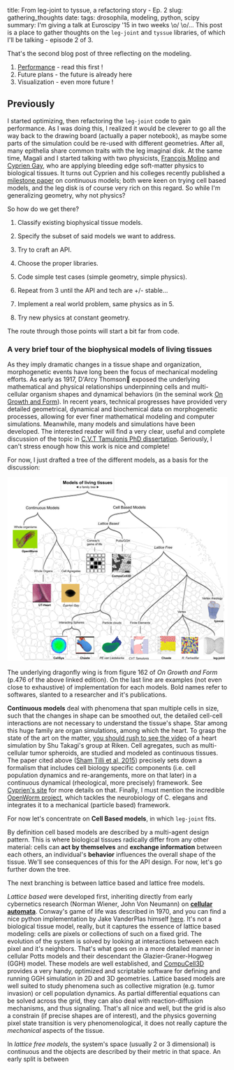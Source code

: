title: From leg-joint to tyssue, a refactoring story - Ep. 2
slug: gathering_thoughts
date:
tags: drosophila, modeling, python, scipy
summary: I'm giving a talk at Euroscipy '15 in two weeks \o/ \o/... This post is a place to gather thoughts on the `leg-joint` and `tyssue` libraries, of which I'll be talking - episode 2 of 3.

That's the second blog post of three reflecting on the modeling.

1. [Performance](gathering_thoughts.html) - read this first !
2. Future plans - the future is already here
3. Visualization - even more future !


## Previously

I started optimizing, then refactoring the `leg-joint` code to gain performance.
As I was doing this, I realized it would be cleverer to go all the way back to
the drawing board (actually a paper notebook), as maybe some parts of the
simulation could be re-used with different geometries. After all, many epithelia
share common traits with the leg imaginal disk. At the same time, Magali and I
started talking with two physicists, [François
Molino](http://www.coulomb.univ-montp2.fr/user/francois.molino) and  [Cyprien
Gay](http://www.msc.univ-paris-diderot.fr/~cgay/homepage/doku.php?id=Accueil),
who are applying bleeding edge soft-matter physics to biological tissues. It
turns out Cyprien and his colleges recently published a [milestone
paper](http://dx.doi.org/10.1140/epje/i2015-15033-4) on continuous models; both
were keen on trying cell based models, and the leg disk is of course very rich
on this regard. So while I'm generalizing geometry, why not physics?

So how do we get there?

1. Classify existing biophysical tissue models.

2. Specify the subset of said models we want to address.

3. Try to craft an API.

4. Choose the proper libraries.

5. Code simple test cases (simple geometry, simple physics).

6. Repeat from 3 until the API and tech are +/- stable...

7. Implement a real world problem, same physics as in 5.

8. Try new physics at constant geometry.

The route through those points will start a bit far from code.

### A very brief tour of the biophysical models of living tissues

As they imply dramatic changes in a tissue shape and organization, morphogenetic
events have long been the focus of mechanical modeling efforts. As early as
1917, D'Arcy Thomson exposed the underlying mathematical and physical
relationships underpinning cells and multi-cellular organism shapes and
dynamical behaviors (in the seminal work [On Growth and
Form](https://archive.org/details/ongrowthform00thom)). In recent years,
technical progresses have provided very detailed geometrical, dynamical and
biochemical data on morphogenetic processes, allowing for ever finer
mathematical modeling and computer simulations. Meanwhile, many models and
simulations have been developed. The interested reader will find a very clear,
useful and complete discussion of the topic in [C.V.T Tamulonis PhD
dissertation](http://dare.uva.nl/record/1/394902). Seriously, I can't stress
enough how this work is nice and complete!


For now, I just drafted a tree of the different models, as a basis for the
discussion:

![Tissue models family tree](images/models_family_tree.png)

The underlying dragonfly wing is from figure 162 of _On Growth and Form_ (p.476
of the above linked edition). On the last line are examples (not even close to
exhaustive) of implementation for each models. Bold names refer to softwares,
slanted to a researcher and it's publications.

**Continuous models** deal with phenomena that span multiple cells in size, such
that the changes in shape can be smoothed out, the detailed cell-cell
interactions are not necessary to understand the tissue's shape. Star among this
huge family are organ simulations, among which the heart. To grasp the state of
the art on the matter, [you should rush to see the
video](http://www.scls.riken.jp/en/research/03_integration/) of a heart
simulation by Shu Takagi's group at Riken. Cell agregates, such as
multi-cellular tumor spheroids, are studied and modeled as continuous tissues.
The paper cited above ([Sham Tilli et al,
2015](http://dx.doi.org/10.1140/epje/i2015-15033-4)) precisely sets down a
formalism that includes cell biology specific components (i.e. cell population
dynamics and re-arangements, more on that later) in a continuous dynamical
(rheological, more precisely) framework. See [Cyprien's
site](http://www.msc.univ-paris-diderot.fr/~cgay/homepage/doku.php?id=publications:2014granularcontractile)
for more details on that. Finally, I must mention the incredible [OpenWorm
project](http://www.artificialbrains.com/openworm), which tackles the
neurobiology of C. elegans and integrates it to a mechanical (particle based) framework.

For now let's concentrate on **Cell Based models**, in which `leg-joint` fits.

By definition cell based models are described by a multi-agent design pattern.
This is where biological tissues radically differ from any other material: cells
can **act by themselves** and **exchange information** between each others, an
individual's **behavior** influences the overall shape of the tissue. We'll see consequences of this for the API design. For now, let's go further down the tree.

The next branching is between lattice based and lattice free models.

_Lattice based_ were developed first, inheriting directly from early cybernetics
research (Norman Wiener, John Von Neumann) on [**cellular
automata**](https://en.wikipedia.org/wiki/Cellular_automaton). Conway's game of
life was described in 1970, and you can find a nice python implementation by
Jake VanderPlas himself
[here](https://jakevdp.github.io/blog/2013/08/07/conways-game-of-life/). It's
not a biological tissue model, really, but it captures the essence of lattice
based modeling: cells are pixels or collections of such on a fixed grid. The
evolution of the system is solved by looking at interactions between each pixel
and it's neighbors. That's what goes on in a more detailed manner in cellular
Potts models and their descendant the Glazier-Graner-Hogweg (GGH) model. These
models are well established, and [CompuCell3D](http://compucell3d.org) provides
a very handy, optimized and scriptable software for defining and running GGH
simulation in 2D and 3D geometries. Lattice based models are well suited to
study phenomena such as collective migration (e.g. tumor invasion) or cell
population dynamics. As partial differential equations can be solved across the
grid, they can also deal with reaction-diffusion mechanisms, and thus signaling.
That's all nice and well, but the grid is also a constrain (if precise shapes
are of interest), and the physics governing pixel state transition is very
phenomenological, it does not really capture the _mechanical_ aspects of the
tissue.

In _lattice free models_, the system's space (usually 2 or 3 dimensional)  is
continuous and the objects are described by their metric in that space. An early split is between
